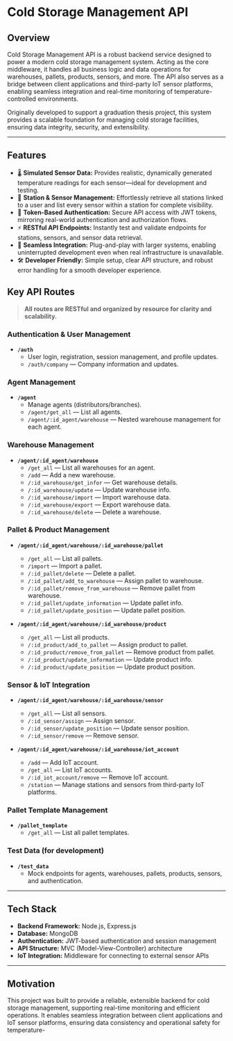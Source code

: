 # Cold Storage Management API

## Overview

Cold Storage Management API is a robust backend service designed to power a modern cold storage management system. Acting as the core middleware, it handles all business logic and data operations for warehouses, pallets, products, sensors, and more. The API also serves as a bridge between client applications and third-party IoT sensor platforms, enabling seamless integration and real-time monitoring of temperature-controlled environments.

Originally developed to support a graduation thesis project, this system provides a scalable foundation for managing cold storage facilities, ensuring data integrity, security, and extensibility.

---

## Features

- 🌡️ **Simulated Sensor Data:** Provides realistic, dynamically generated temperature readings for each sensor—ideal for development and testing.
- 🏢 **Station & Sensor Management:** Effortlessly retrieve all stations linked to a user and list every sensor within a station for complete visibility.
- 🔑 **Token-Based Authentication:** Secure API access with JWT tokens, mirroring real-world authentication and authorization flows.
- ⚡ **RESTful API Endpoints:** Instantly test and validate endpoints for stations, sensors, and sensor data retrieval.
- 🔄 **Seamless Integration:** Plug-and-play with larger systems, enabling uninterrupted development even when real infrastructure is unavailable.
- 🛠️ **Developer Friendly:** Simple setup, clear API structure, and robust error handling for a smooth developer experience.

## Key API Routes

> **All routes are RESTful and organized by resource for clarity and scalability.**

### Authentication & User Management

- **`/auth`**
  - User login, registration, session management, and profile updates.
  - `/auth/company` — Company information and updates.

### Agent Management

- **`/agent`**
  - Manage agents (distributors/branches).
  - `/agent/get_all` — List all agents.
  - `/agent/:id_agent/warehouse` — Nested warehouse management for each agent.

### Warehouse Management

- **`/agent/:id_agent/warehouse`**
  - `/get_all` — List all warehouses for an agent.
  - `/add` — Add a new warehouse.
  - `/:id_warehouse/get_infor` — Get warehouse details.
  - `/:id_warehouse/update` — Update warehouse info.
  - `/:id_warehouse/import` — Import warehouse data.
  - `/:id_warehouse/export` — Export warehouse data.
  - `/:id_warehouse/delete` — Delete a warehouse.

### Pallet & Product Management

- **`/agent/:id_agent/warehouse/:id_warehouse/pallet`**

  - `/get_all` — List all pallets.
  - `/import` — Import a pallet.
  - `/:id_pallet/delete` — Delete a pallet.
  - `/:id_pallet/add_to_warehouse` — Assign pallet to warehouse.
  - `/:id_pallet/remove_from_warehouse` — Remove pallet from warehouse.
  - `/:id_pallet/update_information` — Update pallet info.
  - `/:id_pallet/update_position` — Update pallet position.

- **`/agent/:id_agent/warehouse/:id_warehouse/product`**
  - `/get_all` — List all products.
  - `/:id_product/add_to_pallet` — Assign product to pallet.
  - `/:id_product/remove_from_pallet` — Remove product from pallet.
  - `/:id_product/update_information` — Update product info.
  - `/:id_product/update_position` — Update product position.

### Sensor & IoT Integration

- **`/agent/:id_agent/warehouse/:id_warehouse/sensor`**

  - `/get_all` — List all sensors.
  - `/:id_sensor/assign` — Assign sensor.
  - `/:id_sensor/update_position` — Update sensor position.
  - `/:id_sensor/remove` — Remove sensor.

- **`/agent/:id_agent/warehouse/:id_warehouse/iot_account`**
  - `/add` — Add IoT account.
  - `/get_all` — List IoT accounts.
  - `/:id_iot_account/remove` — Remove IoT account.
  - `/station` — Manage stations and sensors from third-party IoT platforms.

### Pallet Template Management

- **`/pallet_template`**
  - `/get_all` — List all pallet templates.

### Test Data (for development)

- **`/test_data`**
  - Mock endpoints for agents, warehouses, pallets, products, sensors, and authentication.

---

## Tech Stack

- **Backend Framework:** Node.js, Express.js
- **Database:** MongoDB
- **Authentication:** JWT-based authentication and session management
- **API Structure:** MVC (Model-View-Controller) architecture
- **IoT Integration:** Middleware for connecting to external sensor APIs

---

## Motivation

This project was built to provide a reliable, extensible backend for cold storage management, supporting real-time monitoring and efficient operations. It enables seamless integration between client applications and IoT sensor platforms, ensuring data consistency and operational safety for temperature-
